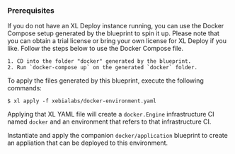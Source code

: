 ### Prerequisites

If you do not have an XL Deploy instance running, you can use the Docker Compose setup generated by the blueprint to spin it up.
Please note that you can obtain a trial license or bring your own license for XL Deploy if you like. Follow the steps below to use the Docker Compose file.

    1. CD into the folder "docker" generated by the blueprint.
    2. Run `docker-compose up` on the generated `docker` folder.


To apply the files generated by this blueprint, execute the following commands:

```
$ xl apply -f xebialabs/docker-environment.yaml
```

Applying that XL YAML file will create a `docker.Engine` infrastructure CI named `docker` and an environment that refers to that infrastructure CI.

Instantiate and apply the companion `docker/application` blueprint to create an appliation that can be deployed to this environment.
